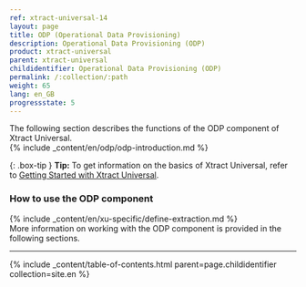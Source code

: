 ```yaml
---
ref: xtract-universal-14
layout: page
title: ODP (Operational Data Provisioning)
description: Operational Data Provisioning (ODP)
product: xtract-universal
parent: xtract-universal
childidentifier: Operational Data Provisioning (ODP)
permalink: /:collection/:path
weight: 65
lang: en_GB
progressstate: 5
---
```

The following section describes the functions of the ODP component of Xtract Universal. <br>
{% include _content/en/odp/odp-introduction.md %} 

{: .box-tip }
**Tip:** To get information on the basics of Xtract Universal, refer to [Getting Started with Xtract Universal](./getting-started). <br>

### How to use the ODP component
{% include _content/en/xu-specific/define-extraction.md %}
<br>
More information on working with the ODP component is provided in the following sections.

---

{% include _content/table-of-contents.html parent=page.childidentifier collection=site.en %}
